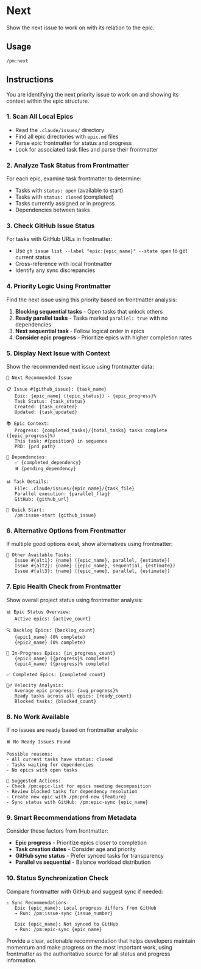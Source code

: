 # Next

Show the next issue to work on with its relation to the epic.

## Usage
```
/pm:next
```

## Instructions

You are identifying the next priority issue to work on and showing its context within the epic structure.

### 1. Scan All Local Epics
- Read the `.claude/issues/` directory
- Find all epic directories with `epic.md` files
- Parse epic frontmatter for status and progress
- Look for associated task files and parse their frontmatter

### 2. Analyze Task Status from Frontmatter
For each epic, examine task frontmatter to determine:
- Tasks with `status: open` (available to start)
- Tasks with `status: closed` (completed)
- Tasks currently assigned or in progress
- Dependencies between tasks

### 3. Check GitHub Issue Status
For tasks with GitHub URLs in frontmatter:
- Use `gh issue list --label "epic:{epic_name}" --state open` to get current status
- Cross-reference with local frontmatter
- Identify any sync discrepancies

### 4. Priority Logic Using Frontmatter
Find the next issue using this priority based on frontmatter analysis:
1. **Blocking sequential tasks** - Open tasks that unlock others
2. **Ready parallel tasks** - Tasks marked `parallel: true` with no dependencies  
3. **Next sequential task** - Follow logical order in epics
4. **Consider epic progress** - Prioritize epics with higher completion rates

### 5. Display Next Issue with Context
Show the recommended next issue using frontmatter data:
```
🎯 Next Recommended Issue

📋 Issue #{github_issue}: {task_name}
   Epic: {epic_name} ({epic_status}) - {epic_progress}%
   Task Status: {task_status}
   Created: {task_created}
   Updated: {task_updated}
   
📚 Epic Context:
   Progress: {completed_tasks}/{total_tasks} tasks complete ({epic_progress}%)
   This task: #{position} in sequence
   PRD: {prd_path}
   
🔗 Dependencies:
   ✅ {completed_dependency}
   ⏸️ {pending_dependency}
   
📊 Task Details:
   File: .claude/issues/{epic_name}/{task_file}
   Parallel execution: {parallel_flag}
   GitHub: {github_url}
   
🚀 Quick Start:
   /pm:issue-start {github_issue}
```

### 6. Alternative Options from Frontmatter
If multiple good options exist, show alternatives using frontmatter:
```
🔄 Other Available Tasks:
   Issue #{alt1}: {name} ({epic_name}, parallel, {estimate})
   Issue #{alt2}: {name} ({epic_name}, sequential, {estimate})
   Issue #{alt3}: {name} ({epic_name}, parallel, {estimate})
```

### 7. Epic Health Check from Frontmatter
Show overall project status using frontmatter analysis:
```
📊 Epic Status Overview:
   Active epics: {active_count}
   
🔍 Backlog Epics: {backlog_count}
   {epic1_name} (0% complete)
   {epic2_name} (0% complete)
   
🔄 In-Progress Epics: {in_progress_count}
   {epic3_name} ({progress}% complete)
   {epic4_name} ({progress}% complete)
   
✅ Completed Epics: {completed_count}
   
🏃‍♂️ Velocity Analysis:
   Average epic progress: {avg_progress}%
   Ready tasks across all epics: {ready_count}
   Blocked tasks: {blocked_count}
```

### 8. No Work Available
If no issues are ready based on frontmatter analysis:
```
⏸️ No Ready Issues Found

Possible reasons:
- All current tasks have status: closed
- Tasks waiting for dependencies
- No epics with open tasks

🚀 Suggested Actions:
- Check /pm:epic-list for epics needing decomposition
- Review blocked tasks for dependency resolution
- Create new epic with /pm:prd-new {feature}
- Sync status with GitHub: /pm:epic-sync {epic_name}
```

### 9. Smart Recommendations from Metadata
Consider these factors from frontmatter:
- **Epic progress** - Prioritize epics closer to completion
- **Task creation dates** - Consider age and priority
- **GitHub sync status** - Prefer synced tasks for transparency
- **Parallel vs sequential** - Balance workload distribution

### 10. Status Synchronization Check
Compare frontmatter with GitHub and suggest sync if needed:
```
⚠️ Sync Recommendations:
   Epic {epic_name}: Local progress differs from GitHub
   → Run: /pm:issue-sync {issue_number}
   
   Epic {epic_name}: Not synced to GitHub
   → Run: /pm:epic-sync {epic_name}
```

Provide a clear, actionable recommendation that helps developers maintain momentum and make progress on the most important work, using frontmatter as the authoritative source for all status and progress information.
